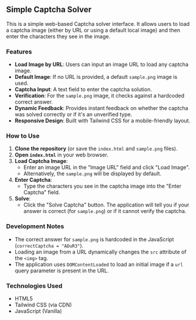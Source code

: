 ## Simple Captcha Solver

This is a simple web-based Captcha solver interface. It allows users to load a captcha image (either by URL or using a default local image) and then enter the characters they see in the image.

### Features

*   **Load Image by URL**: Users can input an image URL to load any captcha image.
*   **Default Image**: If no URL is provided, a default `sample.png` image is used.
*   **Captcha Input**: A text field to enter the captcha solution.
*   **Verification**: For the `sample.png` image, it checks against a hardcoded correct answer.
*   **Dynamic Feedback**: Provides instant feedback on whether the captcha was solved correctly or if it's an unverified type.
*   **Responsive Design**: Built with Tailwind CSS for a mobile-friendly layout.

### How to Use

1.  **Clone the repository** (or save the `index.html` and `sample.png` files).
2.  **Open `index.html`** in your web browser.
3.  **Load Captcha Image**:
    *   Enter an image URL in the "Image URL" field and click "Load Image".
    *   Alternatively, the `sample.png` will be displayed by default.
4.  **Enter Captcha**:
    *   Type the characters you see in the captcha image into the "Enter Captcha" field.
5.  **Solve**:
    *   Click the "Solve Captcha" button. The application will tell you if your answer is correct (for `sample.png`) or if it cannot verify the captcha.

### Development Notes

*   The correct answer for `sample.png` is hardcoded in the JavaScript (`correctCaptcha = "ADuR3"`).
*   Loading an image from a URL dynamically changes the `src` attribute of the `<img>` tag.
*   The application uses `DOMContentLoaded` to load an initial image if a `url` query parameter is present in the URL.

### Technologies Used

*   HTML5
*   Tailwind CSS (via CDN)
*   JavaScript (Vanilla)
